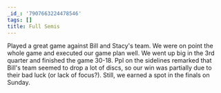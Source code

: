 ```yaml
---
_id_: '7907663224478546'
tags: []
title: Full Semis
---
```


Played a great game against Bill and Stacy's team. We were on point the whole game and executed our game plan well. We went up big in the 3rd quarter and finished the game 30-18. Ppl on the sidelines remarked that Bill's team seemed to drop a lot of discs, so our win was partially due to their bad luck (or lack of focus?). Still, we earned a spot in the finals on Sunday.
